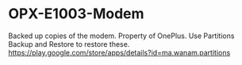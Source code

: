 # OPX-E1003-Modem
Backed up copies of the modem. Property of OnePlus.
Use Partitions Backup and Restore to restore these. https://play.google.com/store/apps/details?id=ma.wanam.partitions
